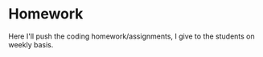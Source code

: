# Homework

Here I'll push the coding homework/assignments, I give to the students on weekly basis.
